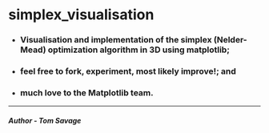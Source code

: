 # simplex_visualisation
* ###  Visualisation and implementation of the simplex (Nelder-Mead) optimization algorithm in 3D using matplotlib;
* ###  feel free to fork, experiment, most likely improve!; and
* ###  much love to the Matplotlib team.
---
##### Author - Tom Savage
